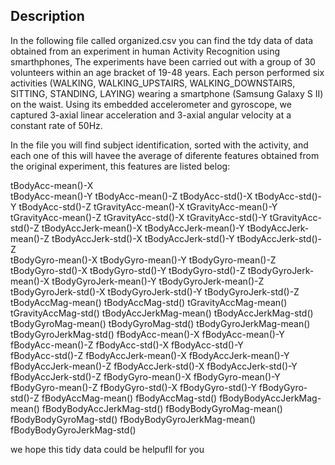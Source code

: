 Description
-----------

In the following file called organized.csv you can find the tdy data of
data obtained from an experiment in human Activity Recognition using
smarthphones, The experiments have been carried out with a group of 30
volunteers within an age bracket of 19-48 years. Each person performed
six activities (WALKING, WALKING\_UPSTAIRS, WALKING\_DOWNSTAIRS,
SITTING, STANDING, LAYING) wearing a smartphone (Samsung Galaxy S II) on
the waist. Using its embedded accelerometer and gyroscope, we captured
3-axial linear acceleration and 3-axial angular velocity at a constant
rate of 50Hz.

In the file you will find subject identification, sorted with the
activity, and each one of this will havee the average of diferente
features obtained from the original experiment, this features are listed
belog:

tBodyAcc-mean()-X  
tBodyAcc-mean()-Y tBodyAcc-mean()-Z tBodyAcc-std()-X tBodyAcc-std()-Y
tBodyAcc-std()-Z tGravityAcc-mean()-X tGravityAcc-mean()-Y
tGravityAcc-mean()-Z tGravityAcc-std()-X tGravityAcc-std()-Y
tGravityAcc-std()-Z tBodyAccJerk-mean()-X tBodyAccJerk-mean()-Y
tBodyAccJerk-mean()-Z tBodyAccJerk-std()-X tBodyAccJerk-std()-Y
tBodyAccJerk-std()-Z  
tBodyGyro-mean()-X tBodyGyro-mean()-Y tBodyGyro-mean()-Z
tBodyGyro-std()-X tBodyGyro-std()-Y tBodyGyro-std()-Z
tBodyGyroJerk-mean()-X tBodyGyroJerk-mean()-Y tBodyGyroJerk-mean()-Z
tBodyGyroJerk-std()-X tBodyGyroJerk-std()-Y tBodyGyroJerk-std()-Z  
tBodyAccMag-mean() tBodyAccMag-std() tGravityAccMag-mean()
tGravityAccMag-std() tBodyAccJerkMag-mean() tBodyAccJerkMag-std()
tBodyGyroMag-mean() tBodyGyroMag-std() tBodyGyroJerkMag-mean()
tBodyGyroJerkMag-std() fBodyAcc-mean()-X fBodyAcc-mean()-Y  
fBodyAcc-mean()-Z fBodyAcc-std()-X fBodyAcc-std()-Y  
fBodyAcc-std()-Z fBodyAccJerk-mean()-X fBodyAccJerk-mean()-Y
fBodyAccJerk-mean()-Z fBodyAccJerk-std()-X fBodyAccJerk-std()-Y
fBodyAccJerk-std()-Z fBodyGyro-mean()-X fBodyGyro-mean()-Y
fBodyGyro-mean()-Z fBodyGyro-std()-X fBodyGyro-std()-Y fBodyGyro-std()-Z
fBodyAccMag-mean() fBodyAccMag-std() fBodyBodyAccJerkMag-mean()
fBodyBodyAccJerkMag-std() fBodyBodyGyroMag-mean() fBodyBodyGyroMag-std()
fBodyBodyGyroJerkMag-mean() fBodyBodyGyroJerkMag-std()

we hope this tidy data could be helpufll for you
